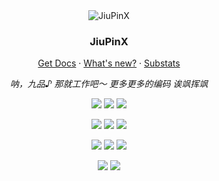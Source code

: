 <div align="center">
  <img src="https://avatars.githubusercontent.com/u/91058132?v=4" alt="JiuPinX" />
  <h3>JiuPinX</h3>
  <p><a href="https://developer.mozilla.org/">Get Docs</a> · <a href="mailto:jiupinx@outlook.com">What's new?</a> · <a href="https://jiupinx.github.io/">Substats</a></p>
  <p><em>呐，九品♪ 那就工作吧～ 更多更多的编码 诶飒挥飒</em></p>

[![](https://img.shields.io/badge/-Rust-000000?style=flat-square&logo=rust&logoColor=white)](https://www.rust-lang.org/)
[![](https://img.shields.io/badge/-Iced-000000?style=flat-square&logo=iced&logoColor=white)](https://iced.rs/)
[![](https://img.shields.io/badge/-mdBook-000000?style=flat-square&logo=mdbook&logoColor=white)](https://rust-lang.github.io/mdBook/)

[![](https://img.shields.io/badge/Firefox-110.0beta-E02950?style=flat-square&logo=firefox&logoColor=ffffff)](https://www.firefox.com)
[![](https://img.shields.io/badge/OS-Manjaro-37c860?style=flat-square&logo=manjaro&logoColor=ffffff)](https://manjaro.org/)
[![](https://img.shields.io/badge/Windows-11-0290EE?style=flat-square&logo=microsoft&logoColor=ffffff)](https://www.microsoft.com/windows/get-windows-11)

[![](https://img.shields.io/badge/-Visual%20Studio%20Code-007ACC?style=flat-square&logo=Visual%20Studio%20Code&logoColor=white)](https://code.visualstudio.com/)
[![](https://img.shields.io/badge/-Node.js-43853d?style=flat-square&logo=node.js&logoColor=ffffff)](https://nodejs.org/)
[![](https://img.shields.io/badge/-Git-f05032?style=flat-square&logo=git&logoColor=white)](https://git-scm.com/)

[![](https://img.shields.io/badge/-TypeScript-3178c6?style=flat-square&logo=typescript&logoColor=white)](https://www.typescriptlang.org/)
[![](https://img.shields.io/badge/-Webassembly-654ff0?style=flat-square&logo=webassembly&logoColor=white)](https://webassembly.org/)
</div>

